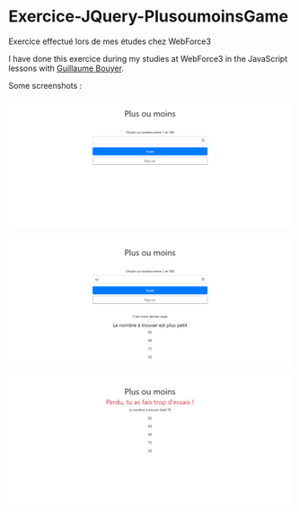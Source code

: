 # Exercice-JQuery-PlusoumoinsGame

Exercice effectué lors de mes études chez WebForce3

I have done this exercice during my studies at WebForce3 in the JavaScript lessons with [Guillaume Bouyer](https://linkedin.com/in/guillaume-bouyer-872034175).

Some screenshots :


![Result screenshot](screenshots/screenshot_plusoumoins1.png)


![Result screenshot](screenshots/screenshot_plusoumoins2.png)


![Result screenshot](screenshots/screenshot_plusoumoins3.png)
